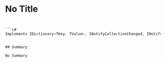 # No Title

## 
```c#

```c#
Implements IDictionary<TKey, TValue>, INotifyCollectionChanged, INotifyPropertyChanged
```
```

## Summary

No Summary
